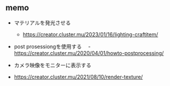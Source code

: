 ## memo

- マテリアルを発光させる
  - https://creator.cluster.mu/2023/01/16/lighting-craftitem/
  
- post prosessiongを使用する
　- https://creator.cluster.mu/2020/04/01/howto-postprocessing/
 
 - カメラ映像をモニターに表示する
  - https://creator.cluster.mu/2021/08/10/render-texture/

